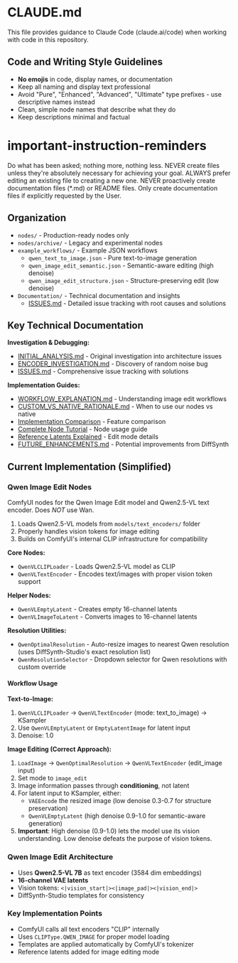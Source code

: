 # CLAUDE.md

This file provides guidance to Claude Code (claude.ai/code) when working with code in this repository.

## Code and Writing Style Guidelines

- **No emojis** in code, display names, or documentation
- Keep all naming and display text professional
- Avoid "Pure", "Enhanced", "Advanced", "Ultimate" type prefixes - use descriptive names instead
- Clean, simple node names that describe what they do
- Keep descriptions minimal and factual

# important-instruction-reminders
Do what has been asked; nothing more, nothing less.
NEVER create files unless they're absolutely necessary for achieving your goal.
ALWAYS prefer editing an existing file to creating a new one.
NEVER proactively create documentation files (*.md) or README files. Only create documentation files if explicitly requested by the User.

## Organization

- `nodes/` - Production-ready nodes only
- `nodes/archive/` - Legacy and experimental nodes
- `example_workflows/` - Example JSON workflows
  - `qwen_text_to_image.json` - Pure text-to-image generation
  - `qwen_image_edit_semantic.json` - Semantic-aware editing (high denoise)
  - `qwen_image_edit_structure.json` - Structure-preserving edit (low denoise)
- `Documentation/` - Technical documentation and insights
  - [ISSUES.md](Documentation/ISSUES.md) - Detailed issue tracking with root causes and solutions

## Key Technical Documentation

**Investigation & Debugging:**
- [INITIAL_ANALYSIS.md](Documentation/INITIAL_ANALYSIS.md) - Original investigation into architecture issues
- [ENCODER_INVESTIGATION.md](Documentation/ENCODER_INVESTIGATION.md) - Discovery of random noise bug
- [ISSUES.md](Documentation/ISSUES.md) - Comprehensive issue tracking with solutions

**Implementation Guides:**
- [WORKFLOW_EXPLANATION.md](Documentation/WORKFLOW_EXPLANATION.md) - Understanding image edit workflows
- [CUSTOM_VS_NATIVE_RATIONALE.md](Documentation/CUSTOM_VS_NATIVE_RATIONALE.md) - When to use our nodes vs native
- [Implementation Comparison](Documentation/IMPLEMENTATION_COMPARISON.md) - Feature comparison
- [Complete Node Tutorial](Documentation/COMPLETE_NODE_TUTORIAL.md) - Node usage guide
- [Reference Latents Explained](Documentation/REFERENCE_LATENTS_EXPLAINED.md) - Edit mode details
- [FUTURE_ENHANCEMENTS.md](Documentation/FUTURE_ENHANCEMENTS.md) - Potential improvements from DiffSynth

## Current Implementation (Simplified)

### Qwen Image Edit Nodes
ComfyUI nodes for the Qwen Image Edit model and Qwen2.5-VL text encoder. Does *NOT* use Wan.
1. Loads Qwen2.5-VL models from `models/text_encoders/` folder
2. Properly handles vision tokens for image editing
3. Builds on ComfyUI's internal CLIP infrastructure for compatibility

**Core Nodes:**
- `QwenVLCLIPLoader` - Loads Qwen2.5-VL model as CLIP
- `QwenVLTextEncoder` - Encodes text/images with proper vision token support

**Helper Nodes:**
- `QwenVLEmptyLatent` - Creates empty 16-channel latents
- `QwenVLImageToLatent` - Converts images to 16-channel latents

**Resolution Utilities:**
- `QwenOptimalResolution` - Auto-resize images to nearest Qwen resolution (uses DiffSynth-Studio's exact resolution list)
- `QwenResolutionSelector` - Dropdown selector for Qwen resolutions with custom override

#### Workflow Usage

**Text-to-Image:**
1. `QwenVLCLIPLoader` → `QwenVLTextEncoder` (mode: text_to_image) → KSampler
2. Use `QwenVLEmptyLatent` or `EmptyLatentImage` for latent input
3. Denoise: 1.0

**Image Editing (Correct Approach):**
1. `LoadImage` → `QwenOptimalResolution` → `QwenVLTextEncoder` (edit_image input)
2. Set mode to `image_edit` 
3. Image information passes through **conditioning**, not latent
4. For latent input to KSampler, either:
   - `VAEEncode` the resized image (low denoise 0.3-0.7 for structure preservation)
   - `QwenVLEmptyLatent` (high denoise 0.9-1.0 for semantic-aware generation)
5. **Important**: High denoise (0.9-1.0) lets the model use its vision understanding. Low denoise defeats the purpose of vision tokens.

### Qwen Image Edit Architecture
- Uses **Qwen2.5-VL 7B** as text encoder (3584 dim embeddings)
- **16-channel VAE latents**
- Vision tokens: `<|vision_start|><|image_pad|><|vision_end|>`
- DiffSynth-Studio templates for consistency

### Key Implementation Points
- ComfyUI calls all text encoders "CLIP" internally
- Uses `CLIPType.QWEN_IMAGE` for proper model loading
- Templates are applied automatically by ComfyUI's tokenizer
- Reference latents added for image editing mode
